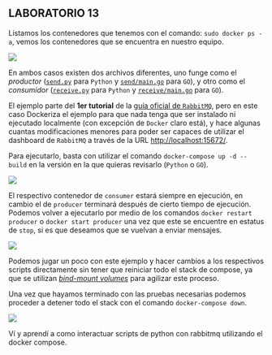## LABORATORIO 13

Listamos los contenedores que tenemos con el comando: `sudo docker ps -a`, vemos los contenedores que se encuentra en nuestro equipo.

![](/imagenes/1.png)


En ambos casos existen dos archivos diferentes, uno funge como el _productor_ ([`send.py`](python/app/send.py) para `Python` y [`send/main.go`](go/app/send/main.go) para `GO`), y otro como el _consumidor_ ([`receive.py`](python/app/receive.py) para `Python` y [`receive/main.go`](go/app/receive/main.go) para `GO`).

El ejemplo parte del **1er tutorial** de la [guía oficial de `RabbitMQ`](https://www.rabbitmq.com/tutorials/tutorial-one-python.html), pero en este caso Dockeriza el ejemplo para que nada tenga que ser instalado ni ejecutado localmente (con excepción de `Docker` claro está), y hace algunas cuantas modificaciones menores para poder ser capaces de utilizar el dashboard de `RabbitMQ` a través de la URL <http://localhost:15672/>.

Para ejecutarlo, basta con utilizar el comando `docker-compose up -d --build` en la versión en la que quieras revisarlo (`Python` o `GO`).

![](/imagenes/2.png)

El respectivo contenedor de `consumer` estará siempre en ejecución, en cambio el de `producer` terminará después de cierto tiempo de ejecución. Podemos volver a ejecutarlo por medio de los comandos `docker restart producer` o `docker start producer` una vez que este se encuentre en estatus de `stop`, si es que deseamos que se vuelvan a enviar mensajes.

![](/imagenes/3.png)

Podemos jugar un poco con este ejemplo y hacer cambios a los respectivos scripts directamente sin tener que reiniciar todo el stack de compose, ya que se utilizan [_bind-mount volumes_](https://docs.docker.com/storage/bind-mounts/) para agilizar este proceso.

Una vez que hayamos terminado con las pruebas necesarias podemos proceder a detener todo el stack con el comando `docker-compose down`.

![](/imagenes/4.png)


Ví y aprendí a como interactuar scripts de python con rabbitmq utilizando el docker compose.



